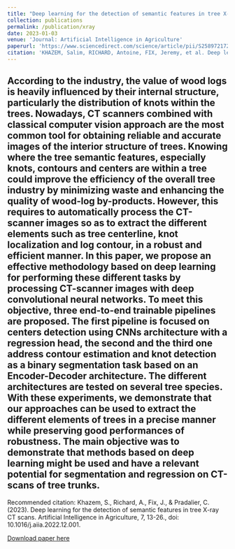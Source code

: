 ```yaml
---
title: "Deep learning for the detection of semantic features in tree X-ray CT scans"
collection: publications
permalink: /publication/xray
date: 2023-01-03
venue: 'Journal: Artificial Intelligence in Agriculture'
paperurl: 'https://www.sciencedirect.com/science/article/pii/S2589721722000289'
citation: 'KHAZEM, Salim, RICHARD, Antoine, FIX, Jeremy, et al. Deep learning for the detection of semantic features in tree X-ray CT scans. Artificial Intelligence in Agriculture, 2023, vol. 7, p. 13-26, doi: 10.1016/j.aiia.2022.12.001'
---
```

According to the industry, the value of wood logs is heavily influenced by their internal structure, particularly the distribution of knots within the trees. Nowadays, CT scanners combined with classical computer vision approach are the most common tool for obtaining reliable and accurate images of the interior structure of trees. Knowing where the tree semantic features, especially knots, contours and centers are within a tree could improve the efficiency of the overall tree industry by minimizing waste and enhancing the quality of wood-log by-products. However, this requires to automatically process the CT-scanner images so as to extract the different elements such as tree centerline, knot localization and log contour, in a robust and efficient manner. In this paper, we propose an effective methodology based on deep learning for performing these different tasks by processing CT-scanner images with deep convolutional neural networks. To meet this objective, three end-to-end trainable pipelines are proposed. The first pipeline is focused on centers detection using CNNs architecture with a regression head, the second and the third one address contour estimation and knot detection as a binary segmentation task based on an Encoder-Decoder architecture. The different architectures are tested on several tree species. With these experiments, we demonstrate that our approaches can be used to extract the different elements of trees in a precise manner while preserving good performances of robustness. The main objective was to demonstrate that methods based on deep learning might be used and have a relevant potential for segmentation and regression on CT-scans of tree trunks.
---
Recommended citation: Khazem, S., Richard, A., Fix, J., & Pradalier, C. (2023). Deep learning for the detection of semantic features in tree X-ray CT scans. Artificial Intelligence in Agriculture, 7, 13-26., doi: 10.1016/j.aiia.2022.12.001. 

[Download paper here](https://pdf.sciencedirectassets.com/319956/1-s2.0-S2589721723X00026/1-s2.0-S2589721722000289/main.pdf?X-Amz-Security-Token=IQoJb3JpZ2luX2VjEHgaCXVzLWVhc3QtMSJIMEYCIQD%2F9HXUISNI1UUsPljUayX5kKmro6whC%2Fysy6XB19f5EwIhAJfTt%2BzdIAGMBNVrKTj%2B43GjNMVGTvChk2Sr8zwcICk9KrMFCBEQBRoMMDU5MDAzNTQ2ODY1IgwhV7pj4w6RUjWTPkgqkAUuNgkQ77SU%2Birf8hVgLUsz17GNA3FQdOujNZuvGgMG%2F84yqU5pfNxglflXxPhSl67xzOKfSbMZkv3GMRYZzADQLAlUwyeZ5cY8%2B8NQOrtyRA880zMWM2sNWd3NbbRjCEKpIt6esmzkk9yEscJZpw%2F84h5xsQFce5RXGuNiFtzGud%2B1hs7ZOLKjzXqsnkzj69Bm3%2B6KawiY%2F85odWZUsBkOSnc85xDTP7fk%2FhV3nnMJ9duZZ2aU7LC1mxlkuNWIRaIOnE1x3gv7lE%2FTGMWwkxz5EwX3mI%2BuNwpPcmd9LRGABeOg3LEO9aK4I0SlKmIxaS0EaWIdUJEch5rdobMiCYekF0wIV7xjaA2PTGTt18Bh4R3ffYX5N0UwMwu%2Fh%2BOA2iaN2hja0WCxSjDy9a1wPYo4C7wkAu41db7eHyV9rgCOMp5%2BlgGchxpYoCOCfqKXT0tvGRM74ET6ny5655H5MSUfh3wFaRagbCOhFlBfu6pZgr7H0zsLPvvvDFmKBVEUIsHyLVUvs55tVN7HWNYwdaRyWxnbEgoqsM9jBd8vXFSV1s5fv0FtT4UrdTHelvhaOFirh%2BqmoLfpsIMOXSkpu0FEVbG6QJnrKC%2BGC%2BNoUbd7bkNwAr7aEUqzWk7wcJfuROJgtXIIytU5TS4JLJGI6E0aQkT1VmKTxSVFi9%2BCoVv751Xe9eau3zrpTuOZIx4BfqwXL7LICYLVOztdLp4iIfhOSYgEw%2FZ%2FfO4n%2FwlUlwijwwrVdbiYJPU%2BVxUK5ppGuHOYX2%2F%2FkkdTaNfWCSUQWNj6b%2BYS9zmCE8CdEpJ%2BVAdL%2BSTlpHkgRYMi7lfCKM7SJTzLJw941GQIRWvs%2Fb7KD%2BtSkuS5HbGqE0HgyC4C%2Fi3kiTDj4PilBjqwAVURsyvSbDQX8sS7b%2F1Fa1dFcIlpU7PMyNa6zRxp7uOeZWkpehdwF1yWm%2BkYigCmpHSbZC5ckl24cir7LbFJEHDGG21KmfEQjxrupWCFMuhvd%2FD4otTUWOYSl2GwG0%2Fd5SWYSgPfZnFh0JtFJamgWuXDEsx4ukEtedlhW%2FrOHLKCxX2mgTjdOJVQh2PqoahJgL%2B7387AAjMfFtHOXb%2BythYLfgEkyy8gSXmgMp1XVV6J&X-Amz-Algorithm=AWS4-HMAC-SHA256&X-Amz-Date=20230724T091710Z&X-Amz-SignedHeaders=host&X-Amz-Expires=300&X-Amz-Credential=ASIAQ3PHCVTY3E2RZ6BL%2F20230724%2Fus-east-1%2Fs3%2Faws4_request&X-Amz-Signature=c856b092993414c0fbffbca9fbcff80e4440a073185945c0d394643b1dddde76&hash=bc9e64c70777f950df839e3c1bc9cfb570e957e2c24ecd22261ef1121b0162c3&host=68042c943591013ac2b2430a89b270f6af2c76d8dfd086a07176afe7c76c2c61&pii=S2589721722000289&tid=spdf-f9fe2475-a17a-4d27-bbed-d519356eefe2&sid=612a4dd21845a7466d7b9f5813280c0d1345gxrqb&type=client&tsoh=d3d3LnNjaWVuY2VkaXJlY3QuY29t&ua=1c1453010c06555e580c06&rr=7ebb118bfe673c8f&cc=fr)
